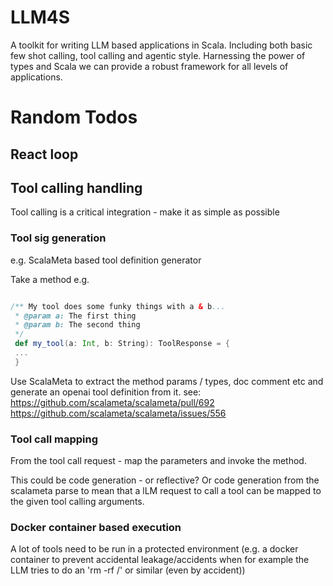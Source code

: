 # LLM4S

A toolkit for writing LLM based applications in Scala. Including both basic few shot calling, tool calling and agentic style.
Harnessing the power of types and Scala we can provide a robust framework for all levels of applications.


# Random Todos

## React loop

## Tool calling handling
Tool calling is a critical integration - make it as simple as possible
### Tool sig generation

e.g. ScalaMeta based tool definition generator

Take a method e.g. 

```scala

/** My tool does some funky things with a & b...
 * @param a: The first thing
 * @param b: The second thing
 */
 def my_tool(a: Int, b: String): ToolResponse = {
 ...
 }
```
Use ScalaMeta to extract the method params / types, doc comment etc and generate an openai tool definition from it.
see: https://github.com/scalameta/scalameta/pull/692
https://github.com/scalameta/scalameta/issues/556

### Tool call mapping
  From the tool call request - map the parameters and invoke the method.

This could be code generation - or reflective?
 Or code generation from the scalameta parse to mean that a lLM request to call a tool 
 can be mapped to the given tool calling arguments.
  
### Docker container based execution

A lot of tools need to be run in a protected environment (e.g. a docker container to prevent
accidental leakage/accidents when for example the LLM tries to do an 'rm -rf /' or similar (even by accident))

